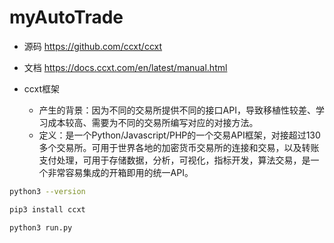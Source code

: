 # myAutoTrade

- 源码 https://github.com/ccxt/ccxt
- 文档 https://docs.ccxt.com/en/latest/manual.html

- ccxt框架
    - 产生的背景：因为不同的交易所提供不同的接口API，导致移植性较差、学习成本较高、需要为不同的交易所编写对应的对接方法。
    - 定义：是一个Python/Javascript/PHP的一个交易API框架，对接超过130多个交易所。可用于世界各地的加密货币交易所的连接和交易，以及转账支付处理，可用于存储数据，分析，可视化，指标开发，算法交易，是一个非常容易集成的开箱即用的统一API。

```bash
python3 --version

pip3 install ccxt
```

```bash
python3 run.py
```